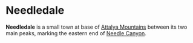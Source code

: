 # Needledale

**Needledale** is a small town at base of [Attalya Mountains](../../../mote/esterfell/lenya/attalya-mountains) between its two main peaks, marking the eastern end of [Needle Canyon](../../../mote/esterfell/lenya/needle-canyon).
